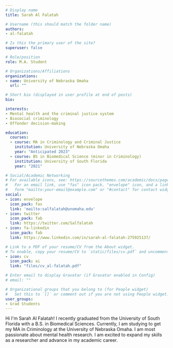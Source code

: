 ```yaml
---
# Display name
title: Sarah Al Falatah

# Username (this should match the folder name)
authors:
- al-falatah

# Is this the primary user of the site?
superuser: false

# Role/position
role: M.A. Student

# Organizations/Affiliations
organizations:
- name: University of Nebraska Omaha
  url: ""

# Short bio (displayed in user profile at end of posts)
bio: 

interests:
- Mental health and the criminal justice system
- Biosocial criminology
- Offender decision-making

education:
  courses:
  - course: MA in Criminology and Criminal Justice
    institution: University of Nebraska Omaha
    year: "Anticipated 2023"
  - course: BS in Biomedical Science (minor in Criminology)
    institution: University of South Florida
    year: "2021"

# Social/Academic Networking
# For available icons, see: https://sourcethemes.com/academic/docs/page-builder/#icons
#   For an email link, use "fas" icon pack, "envelope" icon, and a link in the
#   form "mailto:your-email@example.com" or "#contact" for contact widget.
social:
- icon: envelope
  icon_pack: fas
  link: 'mailto:salfalatah@unomaha.edu'
- icon: twitter
  icon_pack: fab
  link: https://twitter.com/Salfalatah
- icon: fa-linkedin
  icon_pack: fab
  link: https://www.linkedin.com/in/sarah-al-falatah-275925137/

# Link to a PDF of your resume/CV from the About widget.
# To enable, copy your resume/CV to `static/files/cv.pdf` and uncomment the lines below.
- icon: cv
  icon_pack: ai
  link: "files/cv_al-falatah.pdf"

# Enter email to display Gravatar (if Gravatar enabled in Config)
# email: ""

# Organizational groups that you belong to (for People widget)
#   Set this to `[]` or comment out if you are not using People widget.
user_groups:
- Grad Students
---
```


Hi I'm Sarah Al Falatah! I recently graduated from the University of South Florida with a B.S. in Biomedical Sciences. Currently, I am studying to get my MA in Criminology at the University of Nebraska Omaha. I am most passionate about mental health research. I am excited to expand my skills as a researcher and advance in my academic career. 

